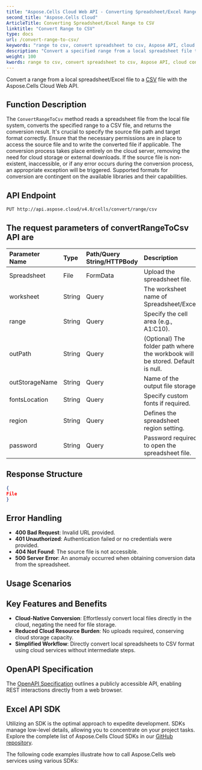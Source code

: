 ```yaml
---
title: "Aspose.Cells Cloud Web API - Converting Spreadsheet/Excel Range to CSV"
second_title: "Aspose.Cells Cloud"
ArticleTitle: Converting Spreadsheet/Excel Range to CSV
linktitle: "Convert Range to CSV"
type: docs
url: /convert-range-to-csv/
keywords: "range to csv, convert spreadsheet to csv, Aspose API, cloud conversion, Excel to csv"
description: "Convert a specified range from a local spreadsheet file to a CSV format using the Excel API, ensuring seamless cloud execution."
weight: 100
kwords: range to csv, convert spreadsheet to csv, Aspose API, cloud conversion, Excel to csv
---
```


Convert a range from a local spreadsheet/Excel file to a [CSV](https://docs.fileformat.com/spreadsheet/csv/) file with the Aspose.Cells Cloud Web API.

## **Function Description**

The `ConvertRangeToCsv` method reads a spreadsheet file from the local file system, converts the specified range to a CSV file, and returns the conversion result. It's crucial to specify the source file path and target format correctly. Ensure that the necessary permissions are in place to access the source file and to write the converted file if applicable. The conversion process takes place entirely on the cloud server, removing the need for cloud storage or external downloads. If the source file is non-existent, inaccessible, or if any error occurs during the conversion process, an appropriate exception will be triggered. Supported formats for conversion are contingent on the available libraries and their capabilities.

## **API Endpoint**

```http
PUT http://api.aspose.cloud/v4.0/cells/convert/range/csv
```

## The request parameters of **convertRangeToCsv** API are

| Parameter Name | Type | Path/Query String/HTTPBody | Description |
| :- | :- | :- |:- |
|Spreadsheet|File|FormData|Upload the spreadsheet file.|
|worksheet|String|Query|The worksheet name of Spreadsheet/Excel|
|range|String|Query|Specify the cell area (e.g., A1:C10).|
|outPath|String|Query|(Optional) The folder path where the workbook will be stored. Default is null.|
|outStorageName|String|Query|Name of the output file storage.|
|fontsLocation|String|Query|Specify custom fonts if required.|
|region|String|Query|Defines the spreadsheet region setting.|
|password|String|Query|Password required to open the spreadsheet file.|

## **Response Structure**

```json
{
File
}
```

## Error Handling

- **400 Bad Request**: Invalid URL provided.
- **401 Unauthorized**: Authentication failed or no credentials were provided.
- **404 Not Found**: The source file is not accessible.
- **500 Server Error**: An anomaly occurred when obtaining conversion data from the spreadsheet.

## Usage Scenarios

## Key Features and Benefits

- **Cloud-Native Conversion**: Effortlessly convert local files directly in the cloud, negating the need for file storage.
- **Reduced Cloud Resource Burden**: No uploads required, conserving cloud storage capacity.
- **Simplified Workflow**: Directly convert local spreadsheets to CSV format using cloud services without intermediate steps.

## OpenAPI Specification

The [OpenAPI Specification](https://reference.aspose.cloud/cells/#/ConversionController/ConvertRangeToCsv) outlines a publicly accessible API, enabling REST interactions directly from a web browser.

## Excel API SDK

Utilizing an SDK is the optimal approach to expedite development. SDKs manage low-level details, allowing you to concentrate on your project tasks. Explore the complete list of Aspose.Cells Cloud SDKs in our [GitHub repository](https://github.com/aspose-cells-cloud).

The following code examples illustrate how to call Aspose.Cells web services using various SDKs:
